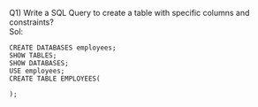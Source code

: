 Q1) Write a SQL Query to create a  table with specific columns and constraints?
<br>
Sol:
```
CREATE DATABASES employees;
SHOW TABLES;
SHOW DATABASES;
USE employees;
CREATE TABLE EMPLOYEES(

);
 
```

